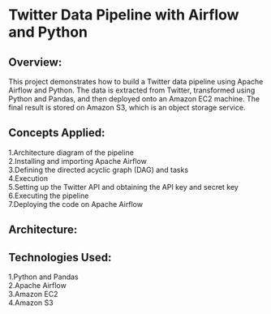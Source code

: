 # Twitter Data Pipeline with Airflow and Python
## Overview:

This project demonstrates how to build a Twitter data pipeline using Apache Airflow and Python. The data is extracted from Twitter, transformed using Python and Pandas, and then deployed onto an Amazon EC2 machine. The final result is stored on Amazon S3, which is an object storage service.

## Concepts Applied:

1.Architecture diagram of the pipeline  
2.Installing and importing Apache Airflow  
3.Defining the directed acyclic graph (DAG) and tasks  
4.Execution  
5.Setting up the Twitter API and obtaining the API key and secret key  
6.Executing the pipeline  
7.Deploying the code on Apache Airflow  

## Architecture:  
  

## Technologies Used:

1.Python and Pandas  
2.Apache Airflow  
3.Amazon EC2  
4.Amazon S3  
